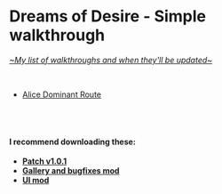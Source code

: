 # Dreams of Desire - Simple walkthrough
[*\~My list of walkthroughs and when they'll be updated\~*](https://www.patreon.com/maimlain)

<br>

- [Alice Dominant Route](https://github.com/maim-lain/dreams/blob/master/alice/dom-route.md)

<br>
<br>

#### I recommend downloading these:
- [**Patch v1.0.1**](https://f95zone.com/threads/dreams-of-desire-episode-12-v1-0-0-lewdlab-discussion-thread.1904/page-793#post-812485)  
- [**Gallery and bugfixes mod**](https://f95zone.com/threads/dreams-of-desire-ep-12-gallery-unlocker-and-bugfixes-mod-v5-0-bossapplesauce.11194)  
- [**UI mod**](https://f95zone.com/threads/dreams-of-desire-episode-12-v1-0-0-lewdlab-discussion-thread.1904/page-763#post-801139)


<!---

- Alice Love Route  
- [Alice Dominant Route](https://github.com/maim-lain/dreams/blob/master/alice/dom-route.md)

<br>

- Tracy Love Route
- Tracy Dominant Route

simple and no spoilers

ep4 day 7 - Coffee shop -> Marcus -> Tell him? (affects day 17 with bikes..)
ep5 day 9 - mom -> but Kiss gives +2 Trust points (which will come in handy in later Episodes)

--->
